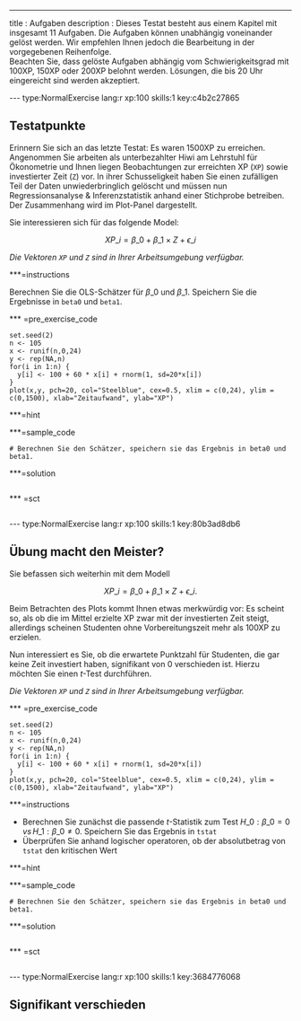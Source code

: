 ---
  title       : Aufgaben
description : Dieses Testat besteht aus einem Kapitel mit insgesamt 11 Aufgaben. Die Aufgaben können unabhängig voneinander gelöst werden. Wir empfehlen Ihnen jedoch die Bearbeitung in der vorgegebenen Reihenfolge. <br> Beachten Sie, dass gelöste Aufgaben abhängig vom Schwierigkeitsgrad mit 100XP, 150XP oder 200XP belohnt werden. Lösungen, die bis 20 Uhr eingereicht sind werden akzeptiert.

--- type:NormalExercise lang:r xp:100 skills:1 key:c4b2c27865
## Testatpunkte

Erinnern Sie sich an das letzte Testat: Es waren 1500XP zu erreichen. Angenommen Sie arbeiten als unterbezahlter Hiwi am Lehrstuhl für Ökonometrie und Ihnen liegen Beobachtungen zur erreichten XP (`XP`) sowie investierter Zeit (`Z`) vor. In ihrer Schusseligkeit haben Sie einen zufälligen Teil der Daten unwiederbringlich gelöscht und müssen nun Regressionsanalyse & Inferenzstatistik anhand einer Stichprobe betreiben. Der Zusammenhang wird im Plot-Panel dargestellt.

Sie interessieren sich für das folgende Model:

$$ XP\_i = \beta\_0 + \beta\_1 \times Z +  \epsilon\_i  $$

*Die Vektoren `XP` und `Z` sind in Ihrer Arbeitsumgebung verfügbar.*

***=instructions

Berechnen Sie die OLS-Schätzer für $\beta\_0$ und $\beta\_1$. Speichern Sie die Ergebnisse in `beta0` und `beta1`.

*** =pre_exercise_code
```{r}
set.seed(2)
n <- 105
x <- runif(n,0,24)
y <- rep(NA,n)
for(i in 1:n) {
  y[i] <- 100 + 60 * x[i] + rnorm(1, sd=20*x[i])
}
plot(x,y, pch=20, col="Steelblue", cex=0.5, xlim = c(0,24), ylim = c(0,1500), xlab="Zeitaufwand", ylab="XP")
```

***=hint


***=sample_code
```{r}
# Berechnen Sie den Schätzer, speichern sie das Ergebnis in beta0 und beta1.

```

***=solution
```{r}
```

*** =sct
```{r}
```

--- type:NormalExercise lang:r xp:100 skills:1 key:80b3ad8db6
## Übung macht den Meister? 

Sie befassen sich weiterhin mit dem Modell

$$ XP\_i = \beta\_0 + \beta\_1 \times Z +  \epsilon\_i. $$

Beim Betrachten des Plots kommt Ihnen etwas merkwürdig vor: Es scheint so, als ob die im Mittel erzielte XP zwar mit der investierten Zeit steigt, allerdings scheinen Studenten ohne Vorbereitungszeit mehr als 100XP zu erzielen.

Nun interessiert es Sie, ob die erwartete Punktzahl für Studenten, die gar keine Zeit investiert haben, signifikant von 0 verschieden ist. Hierzu möchten Sie einen $t$-Test durchführen.

*Die Vektoren `XP` und `Z` sind in Ihrer Arbeitsumgebung verfügbar.*

*** =pre_exercise_code
```{r}
set.seed(2)
n <- 105
x <- runif(n,0,24)
y <- rep(NA,n)
for(i in 1:n) {
  y[i] <- 100 + 60 * x[i] + rnorm(1, sd=20*x[i])
}
plot(x,y, pch=20, col="Steelblue", cex=0.5, xlim = c(0,24), ylim = c(0,1500), xlab="Zeitaufwand", ylab="XP")
```

***=instructions

- Berechnen Sie zunächst die passende $t$-Statistik zum Test $H\_0: \beta\_0=0 \, vs \, H\_1: \beta\_0\neq 0$. Speichern Sie das Ergebnis in `tstat`
- Überprüfen Sie anhand logischer operatoren, ob der absolutbetrag von `tstat` den kritischen Wert 

***=hint


***=sample_code
```{r}
# Berechnen Sie den Schätzer, speichern sie das Ergebnis in beta0 und beta1.

```

***=solution
```{r}
```

*** =sct
```{r}
```

--- type:NormalExercise lang:r xp:100 skills:1 key:3684776068
## Signifikant verschieden





